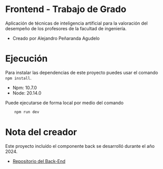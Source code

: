 # Frontend - Trabajo de Grado
Aplicación de técnicas de inteligencia artificial para la valoración del desempeño de los profesores de la facultad de ingeniería.
- Creado por Alejandro Peñaranda Agudelo

# Ejecución
Para instalar las dependencias de este proyecto puedes usar el comando `npm install`.
- Npm: 10.7.0
- Node: 20.14.0

Puede ejecutarse de forma local por medio del comando
```bash
    npm run dev
```

# Nota del creador
Este proyecto incluído el componente back se desarrolló durante el año 2024.
- [Repositorio del Back-End](https://github.com/alejandropenaranda/TrabajoDeGrado_BackEnd)